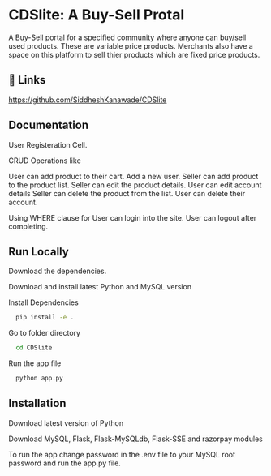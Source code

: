 
# CDSlite: A Buy-Sell Protal

A Buy-Sell portal for a specified community where anyone can buy/sell used products. These are variable price products. Merchants also have a space on this platform to sell thier products which are fixed price products.
## 🔗 Links
https://github.com/SiddheshKanawade/CDSlite


## Documentation

User Registeration Cell.

CRUD Operations like

User can add product to their cart.
Add a new user.
Seller can add product to the product list.
Seller can edit the product details.
User can edit account details
Seller can delete the product from the list.
User can delete their account.

Using WHERE clause for
User can login into the site.
User can logout after completing.




## Run Locally

Download the dependencies.

Download and install latest Python and MySQL version

Install Dependencies
```bash
  pip install -e .
```

Go to folder directory

```bash
  cd CDSlite
```

Run the app file

```bash
  python app.py
```

## Installation

Download latest version of Python

Download MySQL, Flask, Flask-MySQLdb, Flask-SSE and razorpay modules

To run the app change password in the .env file to your MySQL root password and run the app.py file.
    
